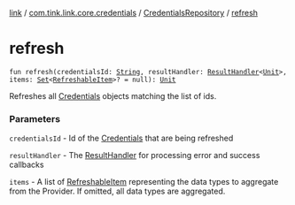 [link](../../index.md) / [com.tink.link.core.credentials](../index.md) / [CredentialsRepository](index.md) / [refresh](./refresh.md)

# refresh

`fun refresh(credentialsId: `[`String`](https://kotlinlang.org/api/latest/jvm/stdlib/kotlin/-string/index.html)`, resultHandler: `[`ResultHandler`](../../com.tink.service.handler/-result-handler/index.md)`<`[`Unit`](https://kotlinlang.org/api/latest/jvm/stdlib/kotlin/-unit/index.html)`>, items: `[`Set`](https://kotlinlang.org/api/latest/jvm/stdlib/kotlin.collections/-set/index.html)`<`[`RefreshableItem`](../../com.tink.model.credentials/-refreshable-item/index.md)`>? = null): `[`Unit`](https://kotlinlang.org/api/latest/jvm/stdlib/kotlin/-unit/index.html)

Refreshes all [Credentials](../../com.tink.model.credentials/-credentials/index.md) objects matching the list of ids.

### Parameters

`credentialsId` - Id of the [Credentials](../../com.tink.model.credentials/-credentials/index.md) that are being refreshed

`resultHandler` - The [ResultHandler](../../com.tink.service.handler/-result-handler/index.md) for processing error and success callbacks

`items` - A list of [RefreshableItem](../../com.tink.model.credentials/-refreshable-item/index.md) representing the data types to aggregate from the Provider. If omitted, all data types are aggregated.